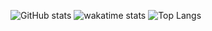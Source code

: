 ![GitHub stats](https://github-readme-stats.vercel.app/api?username=manen&hide=stars&count_private=true&show_icons=true&theme=dark)
![wakatime stats](https://github-readme-stats.vercel.app/api/wakatime?username=manen&theme=dark&layout=compact)
![Top Langs](https://github-readme-stats.vercel.app/api/top-langs/?username=manen&theme=dark&langs_count=10&layout=compact&card_width=445)
